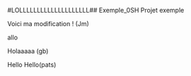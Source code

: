 #LOLLLLLLLLLLLLLLLLLLLL## Exemple_0SH
Projet exemple


Voici ma modification ! (Jm)

allo

Holaaaaa (gb)

Hello
Hello(pats)